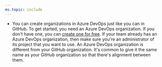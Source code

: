 ```yaml
---
ms.topic: include
---
```


* You can create organizations in Azure DevOps just like you can in GitHub. To get started, you need an Azure DevOps organization. If you don't have one, you can [create one for free](https://go.microsoft.com/fwlink/?LinkId=307137). If your team already has an Azure DevOps organization, then make sure you're an administrator of its project that you want to use. An Azure DevOps organization is different from your GitHub organization. It's common to give it the same name as your GitHub organization so that there's alignment between them.
